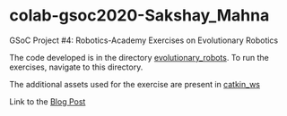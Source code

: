 # colab-gsoc2020-Sakshay_Mahna
GSoC Project #4: Robotics-Academy Exercises on Evolutionary Robotics

The code developed is in the directory [evolutionary_robots](./evolutionary_robots). To run the exercises, navigate to this directory.

The additional assets used for the exercise are present in [catkin_ws](./catkin_ws/src/evolutionary_robotics)

Link to the [Blog Post](https://theroboticsclub.github.io/colab-gsoc2020-Sakshay_Mahna/)

